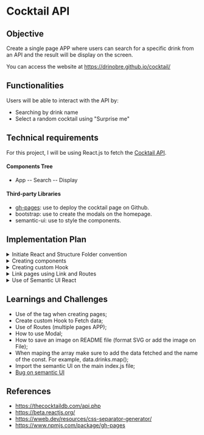 # Cocktail API

## Objective

Create a single page APP where users can search for a specific drink from an API and the result will be display on the screen.

You can access the website at https://drinobre.github.io/cocktail/

<!-- <img alt="plan" src="/cocktail_api/src/images/API_MVP.png" /> // Not working -->

## Functionalities

Users will be able to interact with the API by:

- Searching by drink name
- Select a random cocktail using "Surprise me"

## Technical requirements

For this project, I will be using React.js to fetch the [Cocktail API](https://thecocktaildb.com/api.php).

#### Components Tree

- App
  -- Search
  -- Display
  
#### Third-party Libraries

- [gh-pages](https://www.npmjs.com/package/gh-pageshttps://www.npmjs.com/package/gh-pages): use to deploy the cocktail page on Github. 
- bootstrap: use to create the modals on the homepage.
- semantic-ui: use to style the components.

## Implementation Plan

<details>
<summary>Initiate React and Structure Folder convention</summary>

- Init React (npx create-react-app <react-app-name>)
- Create the folder Components > App and add the app files automatically created by React
- Change the file location for APP and image in the import
- Test the APP (npm start)
 </details>
  
<details>
<summary>Creating components</summary>

- Create separate folders for each component, which will be rendered on the main APP (for example, buttons, display ...)
- Create the index.js file into each component, which they will handle a function containing a return in JSX format.
- `Note: the return must be inside a <div> or <> tag`.
 </details>
  

<details>
<summary>Creating custom Hook</summary>
  
- Create a folder called Hook to add the custom hooks.
- It's best practice to call the custom hook use<i>HookName</i>. in order to follow the same rule as useState, useReducer (...)
</details>
  
<details>
<summary>Link pages using Link and Routes</summary>  
  
- Install the [React Router](https://reactrouter.com/docs/en/v6/getting-started/installation) as a dependence > module npm install react-router-dom@6
- index.js:
  import { BrowserRouter } from "react-router-dom" and wrap up teh app on <BrowserRouter> instead of <React.StrictMode>. Otherwise, the App wouldn't render using the Routes and you can use on the APP file.
- app.js:
  import Link, Routes and Route from react-router-dom;
</details>

<details>
<summary>Use of Semantic UI React</summary>  
  
- install the [Semantic Ui React](https://react.semantic-ui.com/usage/) > npm install semantic-ui-react semantic-ui-css;
- add import "semantic-ui-css/semantic.min.css" on the main index.js file;

# Use of Modal

- install [React Bootstrap](https://react-bootstrap.github.io/components/modal/) > npm install react-bootstrap bootstrap@5.1.3;

</details>
  
 
## Learnings and Challenges

- Use of the tag <Headers> when creating pages;
- Create custom Hook to Fetch data;
- Use of Routes (multiple pages APP);
- How to use Modal;
- How to save an image on README file (format SVG or add the image on File);
- When maping the array make sure to add the data fetched and the name of the const. For example, data.drinks.map();
- Import the semantic UI on the main index.js file; 
- [Bug on semantic UI](https://github.com/Semantic-Org/Semantic-UI-React/issues/4287)

## References

- https://thecocktaildb.com/api.php
- https://beta.reactjs.org/
- https://wweb.dev/resources/css-separator-generator/
- https://www.npmjs.com/package/gh-pages
